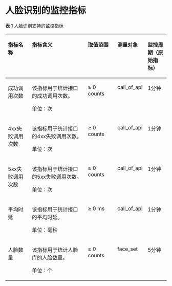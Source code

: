 # 人脸识别的监控指标<a name="ZH-CN_TOPIC_0152120265"></a>

**表 1**  人脸识别支持的监控指标

<a name="zh-cn_topic_0053115439_table175881709520"></a>
<table><thead align="left"><tr id="zh-cn_topic_0053115439_row7588906529"><th class="cellrowborder" valign="top" width="15.588441155884414%" id="mcps1.2.6.1.1"><p id="zh-cn_topic_0053115439_p19589200185210"><a name="zh-cn_topic_0053115439_p19589200185210"></a><a name="zh-cn_topic_0053115439_p19589200185210"></a><strong id="zh-cn_topic_0053115439_b7917151219309"><a name="zh-cn_topic_0053115439_b7917151219309"></a><a name="zh-cn_topic_0053115439_b7917151219309"></a>指标名称</strong></p>
</th>
<th class="cellrowborder" valign="top" width="37.61623837616238%" id="mcps1.2.6.1.2"><p id="zh-cn_topic_0053115439_p1958919085217"><a name="zh-cn_topic_0053115439_p1958919085217"></a><a name="zh-cn_topic_0053115439_p1958919085217"></a><strong id="zh-cn_topic_0053115439_b20918812183012"><a name="zh-cn_topic_0053115439_b20918812183012"></a><a name="zh-cn_topic_0053115439_b20918812183012"></a>指标含义</strong></p>
</th>
<th class="cellrowborder" valign="top" width="18.81811818818118%" id="mcps1.2.6.1.3"><p id="zh-cn_topic_0053115439_p10589205525"><a name="zh-cn_topic_0053115439_p10589205525"></a><a name="zh-cn_topic_0053115439_p10589205525"></a><strong id="zh-cn_topic_0053115439_b59191612163014"><a name="zh-cn_topic_0053115439_b59191612163014"></a><a name="zh-cn_topic_0053115439_b59191612163014"></a>取值范围</strong></p>
</th>
<th class="cellrowborder" valign="top" width="14.18858114188581%" id="mcps1.2.6.1.4"><p id="p29241922201715"><a name="p29241922201715"></a><a name="p29241922201715"></a>测量对象</p>
</th>
<th class="cellrowborder" valign="top" width="13.788621137886212%" id="mcps1.2.6.1.5"><p id="p2152145910542"><a name="p2152145910542"></a><a name="p2152145910542"></a>监控周期（原始指标）</p>
</th>
</tr>
</thead>
<tbody><tr id="zh-cn_topic_0053115439_row18589120185211"><td class="cellrowborder" valign="top" width="15.588441155884414%" headers="mcps1.2.6.1.1 "><p id="p197471514112"><a name="p197471514112"></a><a name="p197471514112"></a>成功调用次数</p>
</td>
<td class="cellrowborder" valign="top" width="37.61623837616238%" headers="mcps1.2.6.1.2 "><p id="zh-cn_topic_0053115439_p258940105212"><a name="zh-cn_topic_0053115439_p258940105212"></a><a name="zh-cn_topic_0053115439_p258940105212"></a>该指标用于统计接口的成功调用次数。</p>
<p id="p151761136121618"><a name="p151761136121618"></a><a name="p151761136121618"></a>单位：次</p>
</td>
<td class="cellrowborder" valign="top" width="18.81811818818118%" headers="mcps1.2.6.1.3 "><p id="p178061430151711"><a name="p178061430151711"></a><a name="p178061430151711"></a>≥ 0 counts</p>
</td>
<td class="cellrowborder" valign="top" width="14.18858114188581%" headers="mcps1.2.6.1.4 "><p id="p2632891193"><a name="p2632891193"></a><a name="p2632891193"></a>call_of_api</p>
</td>
<td class="cellrowborder" valign="top" width="13.788621137886212%" headers="mcps1.2.6.1.5 "><p id="p915215955416"><a name="p915215955416"></a><a name="p915215955416"></a>1分钟</p>
</td>
</tr>
<tr id="zh-cn_topic_0053115439_row145895010521"><td class="cellrowborder" valign="top" width="15.588441155884414%" headers="mcps1.2.6.1.1 "><p id="p1174795101115"><a name="p1174795101115"></a><a name="p1174795101115"></a>4xx失败调用次数</p>
</td>
<td class="cellrowborder" valign="top" width="37.61623837616238%" headers="mcps1.2.6.1.2 "><p id="zh-cn_topic_0053115439_p75906014528"><a name="zh-cn_topic_0053115439_p75906014528"></a><a name="zh-cn_topic_0053115439_p75906014528"></a>该指标用于统计接口的4xx失败调用次数。</p>
<p id="p14246244151613"><a name="p14246244151613"></a><a name="p14246244151613"></a>单位：次</p>
</td>
<td class="cellrowborder" valign="top" width="18.81811818818118%" headers="mcps1.2.6.1.3 "><p id="p4794228141710"><a name="p4794228141710"></a><a name="p4794228141710"></a>≥ 0 counts</p>
</td>
<td class="cellrowborder" valign="top" width="14.18858114188581%" headers="mcps1.2.6.1.4 "><p id="p186321598193"><a name="p186321598193"></a><a name="p186321598193"></a>call_of_api</p>
</td>
<td class="cellrowborder" valign="top" width="13.788621137886212%" headers="mcps1.2.6.1.5 "><p id="p181528592546"><a name="p181528592546"></a><a name="p181528592546"></a>1分钟</p>
</td>
</tr>
<tr id="zh-cn_topic_0053115439_row175909045214"><td class="cellrowborder" valign="top" width="15.588441155884414%" headers="mcps1.2.6.1.1 "><p id="p1747135113115"><a name="p1747135113115"></a><a name="p1747135113115"></a>5xx失败调用次数</p>
</td>
<td class="cellrowborder" valign="top" width="37.61623837616238%" headers="mcps1.2.6.1.2 "><p id="p452295015151"><a name="p452295015151"></a><a name="p452295015151"></a>该指标用于统计接口的5xx失败调用次数。</p>
<p id="p899519461169"><a name="p899519461169"></a><a name="p899519461169"></a>单位：次</p>
</td>
<td class="cellrowborder" valign="top" width="18.81811818818118%" headers="mcps1.2.6.1.3 "><p id="zh-cn_topic_0053115439_p6590209526"><a name="zh-cn_topic_0053115439_p6590209526"></a><a name="zh-cn_topic_0053115439_p6590209526"></a>≥ 0 counts</p>
</td>
<td class="cellrowborder" valign="top" width="14.18858114188581%" headers="mcps1.2.6.1.4 "><p id="p156322911915"><a name="p156322911915"></a><a name="p156322911915"></a>call_of_api</p>
</td>
<td class="cellrowborder" valign="top" width="13.788621137886212%" headers="mcps1.2.6.1.5 "><p id="p1463464915221"><a name="p1463464915221"></a><a name="p1463464915221"></a>1分钟</p>
</td>
</tr>
<tr id="zh-cn_topic_0053115439_row15590609524"><td class="cellrowborder" valign="top" width="15.588441155884414%" headers="mcps1.2.6.1.1 "><p id="p7747751191118"><a name="p7747751191118"></a><a name="p7747751191118"></a>平均时延</p>
</td>
<td class="cellrowborder" valign="top" width="37.61623837616238%" headers="mcps1.2.6.1.2 "><p id="p937018213161"><a name="p937018213161"></a><a name="p937018213161"></a>该指标用于统计接口的平均时延。</p>
<p id="p395395731614"><a name="p395395731614"></a><a name="p395395731614"></a>单位：毫秒</p>
</td>
<td class="cellrowborder" valign="top" width="18.81811818818118%" headers="mcps1.2.6.1.3 "><p id="zh-cn_topic_0053115439_p1390041415536"><a name="zh-cn_topic_0053115439_p1390041415536"></a><a name="zh-cn_topic_0053115439_p1390041415536"></a>≥ 0 ms</p>
</td>
<td class="cellrowborder" valign="top" width="14.18858114188581%" headers="mcps1.2.6.1.4 "><p id="p463249151919"><a name="p463249151919"></a><a name="p463249151919"></a>call_of_api</p>
</td>
<td class="cellrowborder" valign="top" width="13.788621137886212%" headers="mcps1.2.6.1.5 "><p id="p9637134916225"><a name="p9637134916225"></a><a name="p9637134916225"></a>1分钟</p>
</td>
</tr>
<tr id="zh-cn_topic_0053115439_row1159020075219"><td class="cellrowborder" valign="top" width="15.588441155884414%" headers="mcps1.2.6.1.1 "><p id="p1174725191110"><a name="p1174725191110"></a><a name="p1174725191110"></a>人脸数量</p>
</td>
<td class="cellrowborder" valign="top" width="37.61623837616238%" headers="mcps1.2.6.1.2 "><p id="zh-cn_topic_0053115439_p16590403524"><a name="zh-cn_topic_0053115439_p16590403524"></a><a name="zh-cn_topic_0053115439_p16590403524"></a>该指标用于统计人脸库的人脸数量。</p>
<p id="p7385141215163"><a name="p7385141215163"></a><a name="p7385141215163"></a>单位：个</p>
</td>
<td class="cellrowborder" valign="top" width="18.81811818818118%" headers="mcps1.2.6.1.3 "><p id="zh-cn_topic_0053115439_p1259013075211"><a name="zh-cn_topic_0053115439_p1259013075211"></a><a name="zh-cn_topic_0053115439_p1259013075211"></a>≥ 0 counts</p>
</td>
<td class="cellrowborder" valign="top" width="14.18858114188581%" headers="mcps1.2.6.1.4 "><p id="p1070041611916"><a name="p1070041611916"></a><a name="p1070041611916"></a>face_set</p>
</td>
<td class="cellrowborder" valign="top" width="13.788621137886212%" headers="mcps1.2.6.1.5 "><p id="p199531029112218"><a name="p199531029112218"></a><a name="p199531029112218"></a>5分钟</p>
</td>
</tr>
</tbody>
</table>


